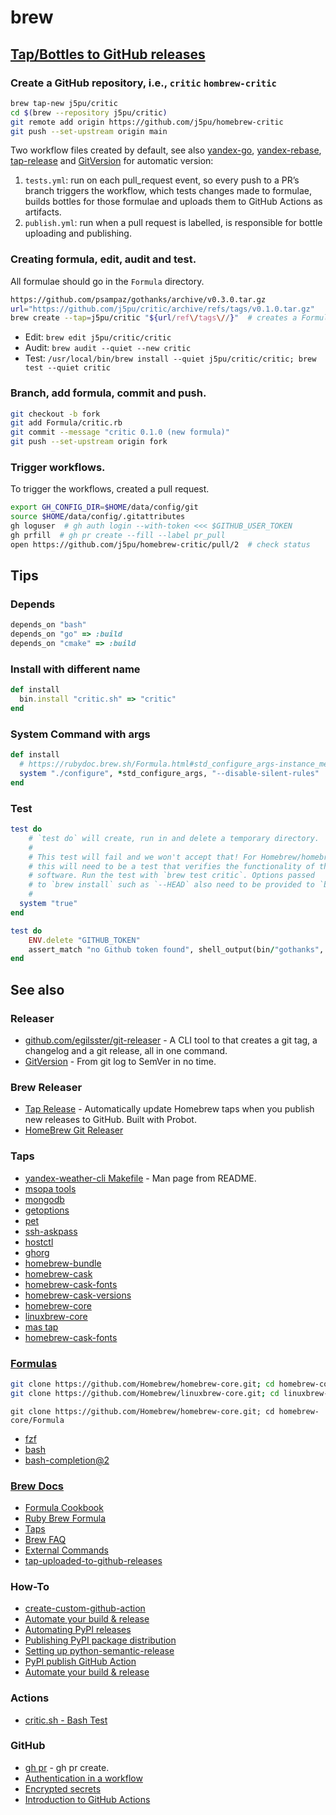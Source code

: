# brew

## [Tap/Bottles to GitHub releases](https://brew.sh/2020/11/18/homebrew-tap-with-bottles-uploaded-to-github-releases/)

### Create a GitHub repository, i.e., `critic` `hombrew-critic`

```bash
brew tap-new j5pu/critic
cd $(brew --repository j5pu/critic)
git remote add origin https://github.com/j5pu/homebrew-critic
git push --set-upstream origin main
```

Two workflow files created by default, see also 
[yandex-go](https://github.com/msoap/yandex-weather-cli/blob/master/.github/workflows/go.yml), 
[yandex-rebase](https://github.com/msoap/yandex-weather-cli/tree/master/.github/workflows),
[tap-release](https://github.com/apps/tap-release) and [GitVersion](https://gitversion.net/docs/usage/) 
for automatic version:
1.  `tests.yml`: run on each pull_request event, so every push to a PR’s branch triggers the workflow,
which tests changes made to formulae, 
builds bottles for those formulae and uploads them to GitHub Actions as artifacts.
2. `publish.yml`: run when a pull request is labelled, 
is responsible for bottle uploading and publishing.

### Creating formula, edit, audit and test.
All formulae should go in the `Formula` directory.

````bash
https://github.com/psampaz/gothanks/archive/v0.3.0.tar.gz
url="https://github.com/j5pu/critic/archive/refs/tags/v0.1.0.tar.gz"
brew create --tap=j5pu/critic "${url/ref\/tags\//}"  # creates a Formula/critic.rb
````

* Edit: `brew edit j5pu/critic/critic`
* Audit: `brew audit --quiet --new critic`
* Test: `/usr/local/bin/brew install --quiet j5pu/critic/critic; brew test --quiet critic`

### Branch, add formula, commit and push.
````bash
git checkout -b fork
git add Formula/critic.rb
git commit --message "critic 0.1.0 (new formula)"
git push --set-upstream origin fork
````

### Trigger workflows.
To trigger the workflows, created a pull request.

```bash
export GH_CONFIG_DIR=$HOME/data/config/git
source $HOME/data/config/.gitattributes
gh loguser  # gh auth login --with-token <<< $GITHUB_USER_TOKEN
gh prfill  # gh pr create --fill --label pr_pull
open https://github.com/j5pu/homebrew-critic/pull/2  # check status
```

## Tips

### Depends
```ruby
depends_on "bash"
depends_on "go" => :build
depends_on "cmake" => :build
```
### Install with different name

````ruby
def install
  bin.install "critic.sh" => "critic"
end
````

### System Command with args

````ruby
def install 
  # https://rubydoc.brew.sh/Formula.html#std_configure_args-instance_method
  system "./configure", *std_configure_args, "--disable-silent-rules"
end
````

### Test

```ruby
test do 
    # `test do` will create, run in and delete a temporary directory. 
    # 
    # This test will fail and we won't accept that! For Homebrew/homebrew-core 
    # this will need to be a test that verifies the functionality of the 
    # software. Run the test with `brew test critic`. Options passed 
    # to `brew install` such as `--HEAD` also need to be provided to `brew test`. 
    # 
  system "true"
end
```

```ruby
test do
    ENV.delete "GITHUB_TOKEN"
    assert_match "no Github token found", shell_output(bin/"gothanks", 255)
end
```


## See also

### Releaser
  * [github.com/egilsster/git-releaser](https://github.com/egilsster/git-releaser) - A CLI tool to that creates 
  a git tag, a changelog and a git release, all in one command.
  * [GitVersion](https://gitversion.net/docs/usage/) - From git log to SemVer in no time.

### Brew Releaser
  * [Tap Release](https://github.com/toolmantim/tap-release) - Automatically update Homebrew taps when you publish 
  new releases to GitHub. Built with Probot.
  * [HomeBrew Git Releaser](https://github.com/egilsster/homebrew-git-releaser) 

### Taps
  * [yandex-weather-cli Makefile](https://github.com/msoap/yandex-weather-cli/blob/master/README.md) - Man page 
  from README.
  * [msopa tools](https://github.com/msoap/homebrew-tools)
  * [mongodb](https://github.com/mongodb/homebrew-brew)
  * [getoptions](https://github.com/ko1nksm/homebrew-getoptions)
  * [pet](https://github.com/knqyf263/homebrew-pet)
  * [ssh-askpass](https://github.com/theseal/homebrew-ssh-askpass)
  * [hostctl](https://github.com/guumaster/homebrew-tap)
  * [ghorg](https://github.com/gabrie30/homebrew-utils)
  * [homebrew-bundle](https://github.com/Homebrew/homebrew-bundle)
  * [homebrew-cask](https://github.com/Homebrew/homebrew-cask)
  * [homebrew-cask-fonts](https://github.com/Homebrew/homebrew-cask-fonts)
  * [homebrew-cask-versions](https://github.com/Homebrew/homebrew-cask-versions)
  * [homebrew-core](https://github.com/Homebrew/homebrew-core)
  * [linuxbrew-core](https://github.com/Homebrew/linuxbrew-core)
  * [mas tap](https://github.com/mas-cli/mas)
  * [homebrew-cask-fonts](https://github.com/Homebrew/homebrew-cask-fonts)

### [Formulas](https://github.com/Homebrew/homebrew-core/tree/master/Formula)
````bash
git clone https://github.com/Homebrew/homebrew-core.git; cd homebrew-core/Formula
git clone https://github.com/Homebrew/linuxbrew-core.git; cd linuxbrew-core/Formula
````
  `git clone https://github.com/Homebrew/homebrew-core.git; cd homebrew-core/Formula`
  * [fzf](https://github.com/Homebrew/homebrew-core/blob/master/Formula/fzf.rb)
  * [bash](https://github.com/Homebrew/homebrew-core/blob/master/Formula/bash.rb)
  * [bash-completion@2](https://github.com/Homebrew/homebrew-core/blob/master/Formula/bash-completion%402.rb)
  
### [Brew Docs](https://docs.brew.sh/)
  * [Formula Cookbook](https://docs.brew.sh/Formula-Cookbook)
  * [Ruby Brew Formula](https://rubydoc.brew.sh/Formula)
  * [Taps](https://docs.brew.sh/Taps)
  * [Brew FAQ](https://docs.brew.sh/FAQ)
  * [External Commands](https://docs.brew.sh/External-Commands)
  * [tap-uploaded-to-github-releases](https://brew.sh/2020/11/18/homebrew-tap-with-bottles-uploaded-to-github-releases/)

### How-To
  * [create-custom-github-action](https://www.philschmid.de/create-custom-github-action-in-4-steps)
  * [Automate your build & release](https://faun.pub/automate-your-build-release-with-github-actions-367c0febf5fd)
  * [Automating PyPI releases](https://www.caktusgroup.com/blog/2021/02/11/automating-pypi-releases/)
  * [Publishing PyPI package distribution](https://packaging.python.org/guides/publishing-package-distribution-releases-using-github-actions-ci-cd-workflows/)
  * [Setting up python-semantic-release](https://python-semantic-release.readthedocs.io/en/latest/automatic-releases/github-actions.html)
  * [PyPI publish GitHub Action](https://github.com/pypa/gh-action-pypi-publish)
  * [Automate your build & release](https://faun.pub/automate-your-build-release-with-github-actions-367c0febf5fd)

### Actions
  * [critic.sh - Bash Test](https://github.com/Checksum/critic.sh/blob/master/.github/workflows/main.yml)

### GitHub
  * [gh pr](https://cli.github.com/manual/gh_pr_create) - gh pr create.
  * [Authentication in a workflow](https://docs.github.com/en/actions/reference/authentication-in-a-workflow)
  * [Encrypted secrets](https://docs.github.com/en/actions/reference/encrypted-secrets)
  * [Introduction to GitHub Actions](https://docs.github.com/en/actions/learn-github-actions/introduction-to-github-actions)
